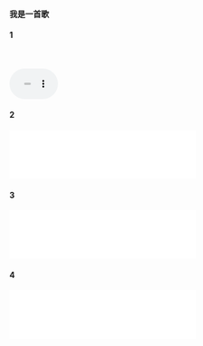 #### 我是一首歌

#### 1
<audio id="audio" controls="" preload="none" style="width:86;height:86">
      <source id="mp3" src="./spk1.wav">
</audio>

#### 2
<iframe frameborder="no" border="0" marginwidth="0" marginheight="0" width=330 height=86 src="./spk1.wav">
</iframe>

#### 3
<iframe frameborder="no" border="0" marginwidth="0" marginheight="0" width=330 height=86 src="./spk1.wav"></iframe>

#### 4
<iframe frameborder="no" border="0" marginwidth="0" marginheight="0" width=330 height=86 src="//music.163.com/outchain/player?type=2&id=1488737309&auto=1&height=66">
</iframe>
